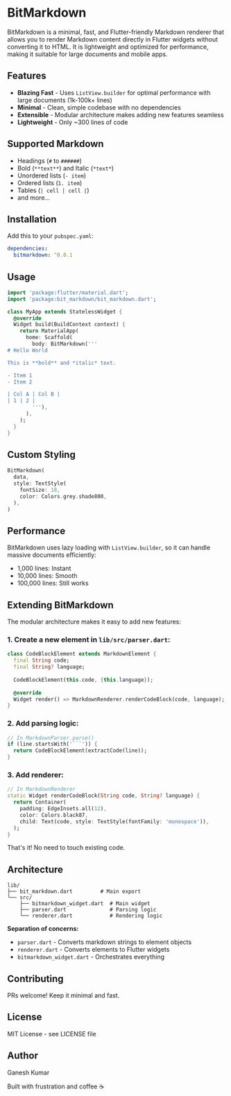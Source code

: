 # BitMarkdown

BitMarkdown is a minimal, fast, and Flutter-friendly Markdown renderer that allows you to render Markdown content directly in Flutter widgets without converting it to HTML. It is lightweight and optimized for performance, making it suitable for large documents and mobile apps.


## Features

- **Blazing Fast** - Uses `ListView.builder` for optimal performance with large documents (1k-100k+ lines)
- **Minimal** - Clean, simple codebase with no dependencies
- **Extensible** - Modular architecture makes adding new features seamless
- **Lightweight** - Only ~300 lines of code

## Supported Markdown

- Headings (`#` to `######`)
- Bold (`**text**`) and Italic (`*text*`)
- Unordered lists (`- item`)
- Ordered lists (`1. item`)
- Tables (`| cell | cell |`)
- and more...

## Installation

Add this to your `pubspec.yaml`:

```yaml
dependencies:
  bitmarkdown: ^0.0.1
```

## Usage

```dart
import 'package:flutter/material.dart';
import 'package:bit_markdown/bit_markdown.dart';

class MyApp extends StatelessWidget {
  @override
  Widget build(BuildContext context) {
    return MaterialApp(
      home: Scaffold(
        body: BitMarkdown('''
# Hello World

This is **bold** and *italic* text.

- Item 1
- Item 2

| Col A | Col B |
| 1 | 2 |
        '''),
      ),
    );
  }
}
```

## Custom Styling

```dart
BitMarkdown(
  data,
  style: TextStyle(
    fontSize: 18,
    color: Colors.grey.shade800,
  ),
)
```

## Performance

BitMarkdown uses lazy loading with `ListView.builder`, so it can handle massive documents efficiently:

- 1,000 lines: Instant
- 10,000 lines: Smooth
- 100,000 lines: Still works

## Extending BitMarkdown

The modular architecture makes it easy to add new features:

### 1. Create a new element in `lib/src/parser.dart`:

```dart
class CodeBlockElement extends MarkdownElement {
  final String code;
  final String? language;
  
  CodeBlockElement(this.code, {this.language});
  
  @override
  Widget render() => MarkdownRenderer.renderCodeBlock(code, language);
}
```

### 2. Add parsing logic:

```dart
// In MarkdownParser.parse()
if (line.startsWith('```')) {
  return CodeBlockElement(extractCode(line));
}
```

### 3. Add renderer:

```dart
// In MarkdownRenderer
static Widget renderCodeBlock(String code, String? language) {
  return Container(
    padding: EdgeInsets.all(12),
    color: Colors.black87,
    child: Text(code, style: TextStyle(fontFamily: 'monospace')),
  );
}
```

That's it! No need to touch existing code.

## Architecture

```
lib/
├── bit_markdown.dart         # Main export
└── src/
    ├── bitmarkdown_widget.dart  # Main widget
    ├── parser.dart              # Parsing logic
    └── renderer.dart            # Rendering logic
```

**Separation of concerns:**
- `parser.dart` - Converts markdown strings to element objects
- `renderer.dart` - Converts elements to Flutter widgets
- `bitmarkdown_widget.dart` - Orchestrates everything

## Contributing

PRs welcome! Keep it minimal and fast.

## License

MIT License - see LICENSE file

## Author

Ganesh Kumar

Built with frustration and coffee ☕
